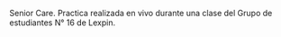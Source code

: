 Senior Care.
Practica realizada en vivo durante una clase del Grupo de estudiantes N° 16 de Lexpin.
